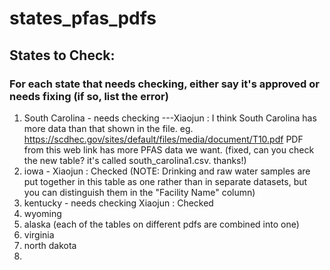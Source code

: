 # states_pfas_pdfs

## States to Check:
### For each state that needs checking, either say it's approved or needs fixing (if so, list the error)

1. South Carolina - needs checking ---Xiaojun : I think South Carolina has more data than that shown in the file. eg. https://scdhec.gov/sites/default/files/media/document/T10.pdf  PDF from this web link has more PFAS data we want. (fixed, can you check the new table? it's called south_carolina1.csv. thanks!)
3. iowa - Xiaojun : Checked (NOTE: Drinking and raw water samples are put together in this table as one rather than in separate datasets, but you can distinguish them in the "Facility Name" column)
4. kentucky - needs checking   Xiaojun : Checked
5. wyoming
6. alaska (each of the tables on different pdfs are combined into one)
7. virginia
8. north dakota
9. 
